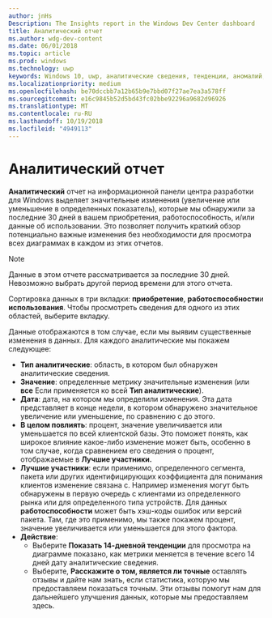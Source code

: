 ```yaml
---
author: jnHs
Description: The Insights report in the Windows Dev Center dashboard
title: Аналитический отчет
ms.author: wdg-dev-content
ms.date: 06/01/2018
ms.topic: article
ms.prod: windows
ms.technology: uwp
keywords: Windows 10, uwp, аналитические сведения, тенденции, аномалий, аномалии, изменения данных
ms.localizationpriority: medium
ms.openlocfilehash: be70dccbb7a12b65b9e7bbd07f27ae7ea3a578ff
ms.sourcegitcommit: e16c9845b52d5bd43fc02bbe92296a9682d96926
ms.translationtype: MT
ms.contentlocale: ru-RU
ms.lasthandoff: 10/19/2018
ms.locfileid: "4949113"
---
```

# <a name="insights-report"></a>Аналитический отчет


**Аналитический** отчет на информационной панели центра разработки для Windows выделяет значительные изменения (увеличение или уменьшение в определенных показатель), которые мы обнаружили за последние 30 дней в вашем приобретения, работоспособность, и/или данные об использовании. Это позволяет получить краткий обзор потенциально важные изменения без необходимости для просмотра всех диаграммах в каждом из этих отчетов.

> [!NOTE]
> Данные в этом отчете рассматривается за последние 30 дней. Невозможно выбрать другой период времени для этого отчета.

Сортировка данных в три вкладки: **приобретение**, **работоспособности**и **использования**. Чтобы просмотреть сведения для одного из этих областей, выберите вкладку.

Данные отображаются в том случае, если мы выявим существенные изменения в данных. Для каждого аналитические мы покажем следующее:
- **Тип аналитические**: область, в котором был обнаружен аналитические сведения.
- **Значение**: определенные метрику значительные изменения (или **все** Если применяется ко всей **Тип аналитические**).
- **Дата**: дата, на котором мы определили изменения. Эта дата представляет в конце недели, в котором обнаружено значительное увеличение или уменьшение, по сравнению с до этого.
- **В целом повлиять**: процент, значение увеличивается или уменьшается по всей клиентской базы. Это поможет понять, как широкое влияние какое-либо изменение может быть, особенно в том случае, когда сравнением его сведения о процент, отображаемые в **Лучшие участники.**
- **Лучшие участники**: если применимо, определенного сегмента, пакета или других идентифицирующих коэффициента для понимания клиентов изменение связана с. Например изменения могут быть обнаружены в первую очередь с клиентами из определенного рынка или для определенного типа устройств. Для данных **работоспособности** может быть хэш-коды ошибок или версий пакета. Там, где это применимо, мы также покажем процент, значение увеличивается или уменьшается для этого фактора.
- **Действие**:
   - Выберите **Показать 14-дневной тенденции** для просмотра на диаграмме показано, как метрики меняется в течение всего 14 дней дату аналитические сведения.
   - Выберите, **Расскажите о том, является ли точные** оставлять отзывы и дайте нам знать, если статистика, которую мы предоставляем показаться точным. Эти отзывы помогут нам для дальнейшего улучшения данных, которые мы предоставляем здесь. 

